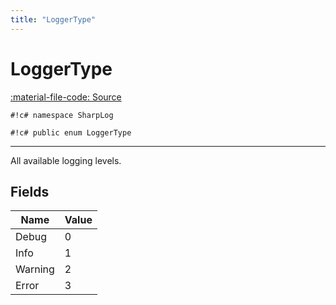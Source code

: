 ```yaml
---
title: "LoggerType"
---
```


# LoggerType
[:material-file-code: Source](https://github.com/habetuz/SharpLog/blob/main/LoggerType.cs)

`#!c# namespace SharpLog`

`#!c# public enum LoggerType`

---

All available logging levels.

## Fields
| Name      | Value |
| ----------|------ |
| Debug     | 0     |
| Info      | 1     |
| Warning   | 2     |
| Error     | 3     |
